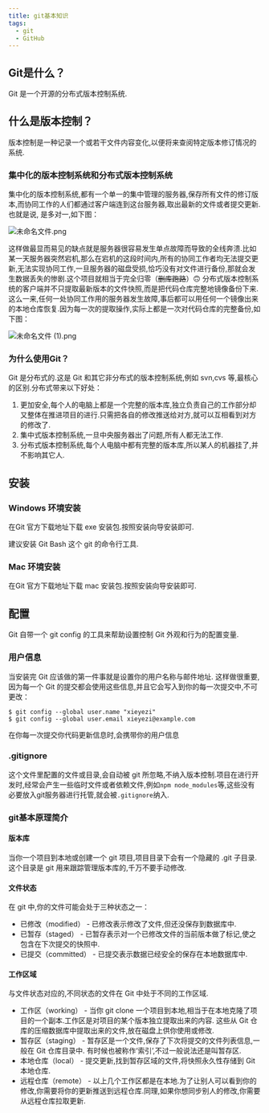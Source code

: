```yaml
---
title: git基本知识
tags:
  - git
  - GitHub
---
```

## Git是什么？
  Git 是一个开源的分布式版本控制系统.
## 什么是版本控制？

  版本控制是一种记录一个或若干文件内容变化,以便将来查阅特定版本修订情况的系统.

### 集中化的版本控制系统和分布式版本控制系统

 集中化的版本控制系统,都有一个单一的集中管理的服务器,保存所有文件的修订版本,而协同工作的人们都通过客户端连到这台服务器,取出最新的文件或者提交更新.也就是说,  <!-- more -->是多对一,如下图：

  ![未命名文件.png](https://i.loli.net/2019/03/14/5c8a2964c00a2.png)

 这样做最显而易见的缺点就是服务器很容易发生单点故障而导致的全线奔溃.比如某一天服务器突然宕机,那么在宕机的这段时间内,所有的协同工作者均无法提交更新,无法实现协同工作,一旦服务器的磁盘受损,恰巧没有对文件进行备份,那就会发生数据丢失的惨剧.这个项目就相当于完全归零（~~删库跑路~~）🙃️
 分布式版本控制系统的客户端并不只提取最新版本的文件快照,而是把代码仓库完整地镜像备份下来.这么一来,任何一处协同工作用的服务器发生故障,事后都可以用任何一个镜像出来的本地仓库恢复.因为每一次的提取操作,实际上都是一次对代码仓库的完整备份,如下图：

 ![未命名文件 (1).png](https://i.loli.net/2019/03/14/5c8a2b75051e1.png)


### 为什么使用Git？

Git 是分布式的.这是 Git 和其它非分布式的版本控制系统,例如 svn,cvs 等,最核心的区别.分布式带来以下好处：

1. 更加安全,每个人的电脑上都是一个完整的版本库,独立负责自己的工作部分却又整体在推进项目的进行.只需把各自的修改推送给对方,就可以互相看到对方的修改了.
2. 集中式版本控制系统,一旦中央服务器出了问题,所有人都无法工作.
3. 分布式版本控制系统,每个人电脑中都有完整的版本库,所以某人的机器挂了,并不影响其它人.




## 安装
### Windows 环境安装

在Git 官方下载地址下载 exe 安装包.按照安装向导安装即可.

建议安装 Git Bash 这个 git 的命令行工具.

### Mac 环境安装

在Git 官方下载地址下载 mac 安装包.按照安装向导安装即可.

## 配置

 Git 自带一个 git config 的工具来帮助设置控制 Git 外观和行为的配置变量.

### 用户信息

 当安装完 Git 应该做的第一件事就是设置你的用户名称与邮件地址. 这样做很重要,因为每一个 Git 的提交都会使用这些信息,并且它会写入到你的每一次提交中,不可更改：
 ```
 $ git config --global user.name "xieyezi"
 $ git config --global user.email xieyezi@example.com
 ```
 在你每一次提交你代码更新信息时,会携带你的用户信息

### .gitignore

 这个文件里配置的文件或目录,会自动被 git 所忽略,不纳入版本控制.项目在进行开发时,经常会产生一些临时文件或者依赖文件,例如`npm node_modules`等,这些没有必要放入git服务器进行托管,就会被`.gitignore`纳入.

### git基本原理简介

#### 版本库
   当你一个项目到本地或创建一个 git 项目,项目目录下会有一个隐藏的 .git 子目录.这个目录是 git 用来跟踪管理版本库的,千万不要手动修改.
#### 文件状态
   在 git 中,你的文件可能会处于三种状态之一：

  - 已修改（modified） - 已修改表示修改了文件,但还没保存到数据库中.
  - 已暂存（staged） - 已暂存表示对一个已修改文件的当前版本做了标记,使之包含在下次提交的快照中.
  - 已提交（committed） - 已提交表示数据已经安全的保存在本地数据库中.    

#### 工作区域
   与文件状态对应的,不同状态的文件在 Git 中处于不同的工作区域.

  - 工作区（working） - 当你 git clone 一个项目到本地,相当于在本地克隆了项目的一个副本.工作区是对项目的某个版本独立提取出来的内容. 这些从 Git 仓库的压缩数据库中提取出来的文件,放在磁盘上供你使用或修改.
  - 暂存区（staging） - 暂存区是一个文件,保存了下次将提交的文件列表信息,一般在 Git 仓库目录中. 有时候也被称作‘索引’,不过一般说法还是叫暂存区.
  - 本地仓库（local） - 提交更新,找到暂存区域的文件,将快照永久性存储到 Git 本地仓库.
  - 远程仓库（remote） - 以上几个工作区都是在本地.为了让别人可以看到你的修改,你需要将你的更新推送到远程仓库.同理,如果你想同步别人的修改,你需要从远程仓库拉取更新.
